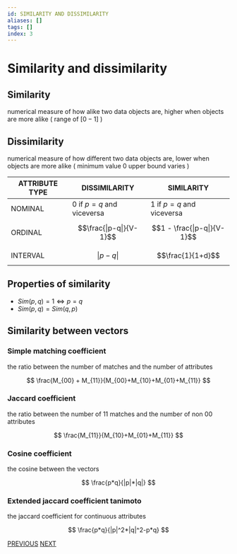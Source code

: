 ```yaml
---
id: SIMILARITY AND DISSIMILARITY
aliases: []
tags: []
index: 3
---
```


# Similarity and dissimilarity

## Similarity

numerical measure of how alike two data objects are, higher when objects are more alike ( range of $[0-1]$ )

## Dissimilarity

numerical measure of how different two data objects are, lower when objects are more alike ( minimum value  $0$ upper bound varies )

| ATTRIBUTE TYPE | DISSIMILARITY | SIMILARITY |
| ---- | ---- | ---- |
| NOMINAL | $0$ if $p=q$ and viceversa | $1$ if $p=q$ and viceversa |
| ORDINAL | $$\frac{\|p-q\|}{V-1}$$ | $$1 - \frac{\|p-q\|}{V-1}$$ |
| INTERVAL | $$\|p-q\|$$ | $$\frac{1}{1+d}$$ |


## Properties of similarity

- $Sim(p, q) = 1 \iff p = q$
- $Sim(p, q) = Sim(q, p)$



## Similarity between vectors



### Simple matching coefficient

the ratio between the number of matches and the number of attributes

$$
\frac{M_{00} + M_{11}}{M_{00}+M_{10}+M_{01}+M_{11}}
$$
### Jaccard coefficient

the ratio between the number of $11$ matches and the number of non $00$ attributes

$$
\frac{M_{11}}{M_{10}+M_{01}+M_{11}}
$$
### Cosine coefficient

the cosine between the vectors

$$
\frac{p*q}{|p|*|q|}
$$
### Extended jaccard coefficient tanimoto

the jaccard coefficient for continuous attributes

$$
\frac{p*q}{|p|^2*|q|^2-p*q}
$$


[PREVIOUS](type_conversions.md) [NEXT](datamining/distances.md)
